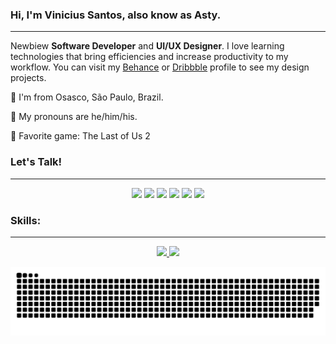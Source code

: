 ### **Hi, I'm Vinicius Santos**, also know as Asty. 
***
Newbiew **Software Developer** and **UI/UX Designer**. I love learning technologies that bring efficiencies and increase productivity to my workflow. You can visit my [Behance](https://www.behance.net/santosvinicius) or [Dribbble](https://dribbble.com/santosvinicius) profile to see my design projects.

🏡 I'm from Osasco, São Paulo, Brazil.

🤖 My pronouns are he/him/his.

👾 Favorite game: The Last of Us 2

### Let's Talk!
***
<!--Social Badges-->
<div align="center"> 
  <a href="https://instagram.com/vinicius.snt" target="_blank"><img src="https://img.shields.io/badge/-Instagram-%23E4405F?style=for-the-badge&logo=instagram&logoColor=white" target="_blank"></a>
  <a href="https://dribbble.com/santosvinicius" target="_blank"><img src="https://img.shields.io/badge/Dribbble-EA4C89?style=for-the-badge&logo=dribbble&logoColor=white" target="_blank"></a>
  <a href="https://www.behance.net/santosvinicius" target="_blank"><img src="https://img.shields.io/badge/-Behance-blue?style=for-the-badge&logo=behance&logoColor=white" target="_blank"></a>
  <a href="https://t.me/santosvinicius" target="_blank"><img src="https://img.shields.io/badge/Telegram-2CA5E0?style=for-the-badge&logo=telegram&logoColor=white" target="_blank"></a>
  <a href = "mailto:santosviniv@gmail.com"><img src="https://img.shields.io/badge/-Gmail-%23333?style=for-the-badge&logo=gmail&logoColor=white" target="_blank"></a>
  <a href="https://www.linkedin.com/in/vinicius-santos-9a103115a" target="_blank"><img src="https://img.shields.io/badge/-LinkedIn-%230077B5?style=for-the-badge&logo=linkedin&logoColor=white" target="_blank"></a>
</div>

### Skills:
***
<!--GitHub Stats and Most Used Languages-->
<div align="center">
  <a href="https://github.com/santos-vinicius">
  <img height="150px" src="https://github-readme-stats.vercel.app/api?username=santos-vinicius&show_icons=true&theme=github_dark&include_all_commits=true&count_private=true"/>
  <img height="150px" src="https://github-readme-stats.vercel.app/api/top-langs/?username=santos-vinicius&layout=compact&langs_count=6&theme=github_dark"/>
  
  ![Snake animation](https://github.com/santos-vinicius/santos-vinicius/blob/output/github-contribution-grid-snake.svg)
</div>



